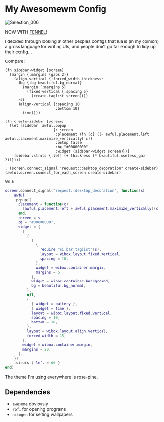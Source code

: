 # My Awesomewm Config
![Selection_006](https://github.com/harrykeightley/awesome-config/assets/24891460/be2878da-4eb9-410c-b896-83a426bd161a)

NOW WITH [FENNEL](https://fennel-lang.org/)!

I decided through looking at other peoples configs that lua is (in my opinion) a gross language for writing UIs, 
and people don't go far enough to tidy up their config...

Compare:
```fennel
(fn sidebar-widget [screen]
  (margin {:margins (gaps 2)}
    (align-vertical {:forced_width thickness}
      (bg {:bg beautiful.bg_normal}
        (margin {:margins 5}
          (fixed-vertical {:spacing 5}
            (create-taglist screen))))
      nil
      (align-vertical {:spacing 10
                       :bottom 10}
        time))))

(fn create-sidebar [screen]
  (let [sidebar (awful.popup
                      {: screen
                       :placement (fn [c] ((+ awful.placement.left awful.placement.maximize_vertically) c))
                       :ontop false
                       :bg "#00000000"
                       :widget (sidebar-widget screen)})]
    (sidebar:struts {:left (+ thickness (* beautiful.useless_gap 2))})))

; (screen.connect_signal "request::desktop_decoration" create-sidebar)
(awful.screen.connect_for_each_screen create-sidebar)
```
With
```lua
screen.connect_signal("request::desktop_decoration", function(s)
	awful
    .popup({
      placement = function(c)
        (awful.placement.left + awful.placement.maximize_vertically)(c)
      end,
      screen = s,
      bg = "#00000000",
      widget = {
        {
          {
            {
              {
                require "ui.bar.taglist"(s),
                layout = wibox.layout.fixed.vertical,
                spacing = 10,
              },
              widget = wibox.container.margin,
              margins = 5,
            },
            widget = wibox.container.background,
            bg = beautiful.bg_normal,
          },
          nil,
          {
            { widget = battery },
            { widget = time },
            layout = wibox.layout.fixed.vertical,
            spacing = 10,
            bottom = 10,
          },
          layout = wibox.layout.align.vertical,
          forced_width = 35,
        },
        widget = wibox.container.margin,
        margins = 20,
      },
    })
    :struts { left = 60 }
end)

```

The theme I'm using everywhere is rose-pine. 

## Dependencies
- `awesome` obviously
- `rofi` for opening programs
- `nitogen` for setting wallpapers
